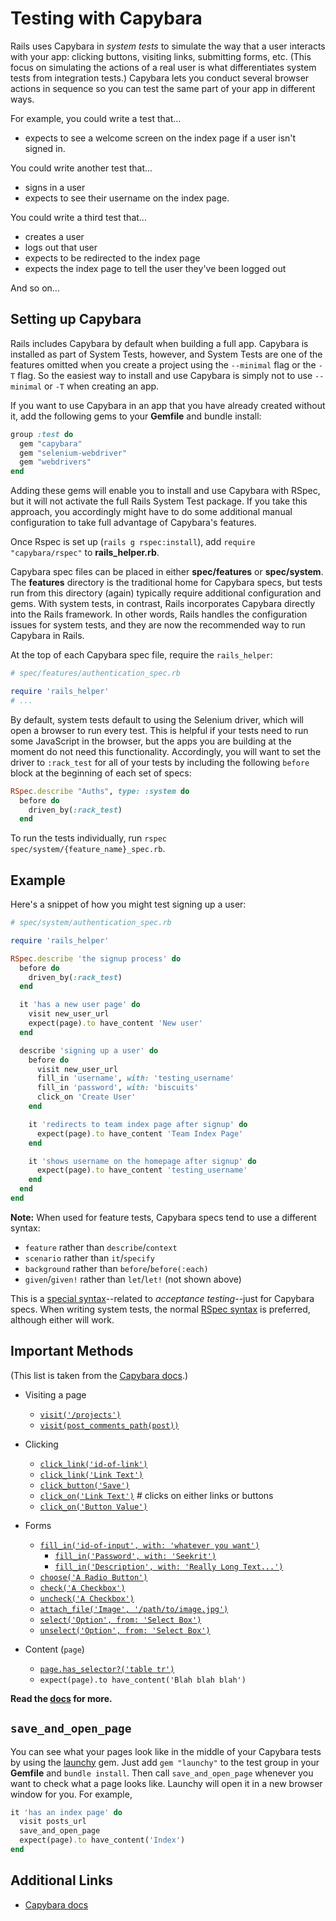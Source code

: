 # Testing with Capybara

Rails uses Capybara in _system tests_ to simulate the way that a user interacts
with your app: clicking buttons, visiting links, submitting forms, etc. (This
focus on simulating the actions of a real user is what differentiates system
tests from integration tests.) Capybara lets you conduct several browser actions
in sequence so you can test the same part of your app in different ways.

For example, you could write a test that...

* expects to see a welcome screen on the index page if a user isn't signed in.

You could write another test that...

* signs in a user
* expects to see their username on the index page.

You could write a third test that...

* creates a user
* logs out that user
* expects to be redirected to the index page
* expects the index page to tell the user they've been logged out

And so on...

## Setting up Capybara

Rails includes Capybara by default when building a full app. Capybara is
installed as part of System Tests, however, and System Tests are one of the
features omitted when you create a project using the `--minimal` flag or the
`-T` flag. So the easiest way to install and use Capybara is simply not to use
`--minimal` or `-T` when creating an app.

If you want to use Capybara in an app that you have already created without it,
add the following gems to your __Gemfile__ and bundle install:

```rb
group :test do
  gem "capybara"
  gem "selenium-webdriver"
  gem "webdrivers"
end
```

Adding these gems will enable you to install and use Capybara with RSpec, but it
will not activate the full Rails System Test package. If you take this approach,
you accordingly might have to do some additional manual configuration to take
full advantage of Capybara's features.

Once Rspec is set up (`rails g rspec:install`), add `require "capybara/rspec"`
to __rails_helper.rb__.

Capybara spec files can be placed in either __spec/features__ or
__spec/system__. The __features__ directory is the traditional home for Capybara
specs, but tests run from this directory (again) typically require additional
configuration and gems. With system tests, in contrast, Rails incorporates
Capybara directly into the Rails framework. In other words, Rails handles the
configuration issues for system tests, and they are now the recommended way to
run Capybara in Rails.

At the top of each Capybara spec file, require the `rails_helper`:

```ruby
# spec/features/authentication_spec.rb

require 'rails_helper'
# ...
```

By default, system tests default to using the Selenium driver, which will open a
browser to run every test. This is helpful if your tests need to run some
JavaScript in the browser, but the apps you are building at the moment do not
need this functionality. Accordingly, you will want to set the driver to
`:rack_test` for all of your tests by including the following `before` block at
the beginning of each set of specs:

```ruby
RSpec.describe "Auths", type: :system do
  before do
    driven_by(:rack_test)
  end
```

To run the tests individually, run `rspec spec/system/{feature_name}_spec.rb`.

## Example

Here's a snippet of how you might test signing up a user:

```ruby
# spec/system/authentication_spec.rb

require 'rails_helper'

RSpec.describe 'the signup process' do
  before do
    driven_by(:rack_test)
  end

  it 'has a new user page' do
    visit new_user_url
    expect(page).to have_content 'New user'
  end

  describe 'signing up a user' do
    before do
      visit new_user_url
      fill_in 'username', with: 'testing_username'
      fill_in 'password', with: 'biscuits'
      click_on 'Create User'
    end

    it 'redirects to team index page after signup' do
      expect(page).to have_content 'Team Index Page'
    end

    it 'shows username on the homepage after signup' do
      expect(page).to have_content 'testing_username'
    end
  end
end
```

**Note:** When used for feature tests, Capybara specs tend to use a different
syntax:

* `feature` rather than `describe`/`context`
* `scenario` rather than `it`/`specify`
* `background` rather than `before`/`before(:each)`
* `given`/`given!` rather than `let`/`let!` (not shown above)

This is a [special syntax][capybara-syntax]--related to _acceptance
testing_--just for Capybara specs. When writing system tests, the normal [RSpec
syntax] is preferred, although either will work.

## Important Methods

(This list is taken from the [Capybara docs][capybara-docs].)

* Visiting a page
  * [`visit('/projects')`][visit]
  * [`visit(post_comments_path(post))`][visit]

* Clicking
  * [`click_link('id-of-link')`][click-link]
  * [`click_link('Link Text')`][click-link]
  * [`click_button('Save')`][click-button]
  * [`click_on('Link Text')`][click-on] # clicks on either links or buttons
  * [`click_on('Button Value')`][click-on]

* Forms
  * [`fill_in('id-of-input', with: 'whatever you want')`][fill-in]
    * [`fill_in('Password', with: 'Seekrit')`][fill-in]
    * [`fill_in('Description', with: 'Really Long Text...')`][fill-in]
  * [`choose('A Radio Button')`][choose]
  * [`check('A Checkbox')`][check]
  * [`uncheck('A Checkbox')`][uncheck]
  * [`attach_file('Image', '/path/to/image.jpg')`][attach-file]
  * [`select('Option', from: 'Select Box')`][select]
  * [`unselect('Option', from: 'Select Box')`][unselect]

* Content (`page`)
  * [`page.has_selector?('table tr')`][has-selector]
  * `expect(page).to have_content('Blah blah blah')`

**Read the [docs][capybara-docs] for more.**

## `save_and_open_page`

You can see what your pages look like in the middle of your Capybara tests by
using the [launchy] gem. Just add `gem "launchy"` to the test group in your
__Gemfile__ and `bundle install`. Then call `save_and_open_page` whenever you
want to check what a page looks like. Launchy will open it in a new browser
window for you. For example,

```ruby
it 'has an index page' do
  visit posts_url
  save_and_open_page
  expect(page).to have_content('Index')
end
```

## Additional Links

* [Capybara docs][capybara-docs]

[capybara-syntax]: https://rspec.info/features/6-0/rspec-rails/feature-specs/feature-spec/
[RSpec syntax]: https://rspec.info/features/6-0/rspec-rails/system-specs/system-specs/
[launchy]: http://rubygems.org/gems/launchy
[capybara-docs]: http://rdoc.info/github/jnicklas/capybara#the-dsl
[visit]: https://rubydoc.info/github/teamcapybara/capybara/master/Capybara/Session#visit-instance_method
[fill-in]: https://rubydoc.info/github/teamcapybara/capybara/master/Capybara/Node/Actions#fill_in-instance_method
[click-button]: https://rubydoc.info/github/teamcapybara/capybara/master/Capybara/Node/Actions#click_button-instance_method
[click-link]: https://rubydoc.info/github/teamcapybara/capybara/master/Capybara/Node/Actions#click_link-instance_method
[click-on]: https://rubydoc.info/github/teamcapybara/capybara/master/Capybara/Node/Actions#click_link_or_button-instance_method
[choose]: https://rubydoc.info/github/teamcapybara/capybara/master/Capybara/Node/Actions#choose-instance_method
[check]: https://rubydoc.info/github/teamcapybara/capybara/master/Capybara/Node/Actions#check-instance_method
[uncheck]: https://rubydoc.info/github/teamcapybara/capybara/master/Capybara/Node/Actions#uncheck-instance_method
[attach-file]: https://rubydoc.info/github/teamcapybara/capybara/master/Capybara/Node/Actions#attach_file-instance_method
[select]: https://rubydoc.info/github/teamcapybara/capybara/master/Capybara/Node/Actions#select-instance_method
[unselect]: https://rubydoc.info/github/teamcapybara/capybara/master/Capybara/Node/Actions#unselect-instance_method
[has-selector]: https://rubydoc.info/github/teamcapybara/capybara/master/Capybara/Node/Matchers#has_selector%3F-instance_method

